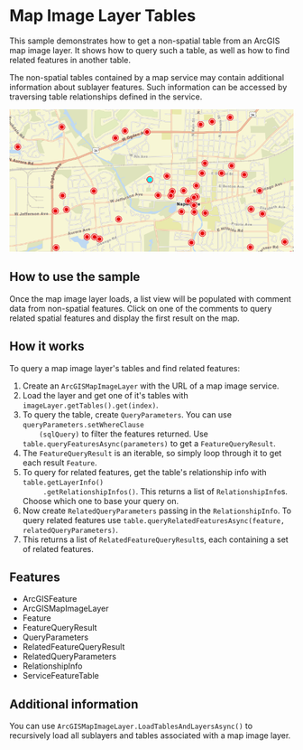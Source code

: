 <h1>Map Image Layer Tables</h1>

<p>This sample demonstrates how to get a non-spatial table from an ArcGIS map image layer. It shows how to query such a table, as well as how to find related features in another table.</p>

<p>The non-spatial tables contained by a map service may contain additional information about sublayer features. Such information can be accessed by traversing table relationships defined in the service.</p>

<p><img src="MapImageLayerTables.png"></a></p>

<h2>How to use the sample</h2>

<p>Once the map image layer loads, a list view will be populated with comment data from non-spatial features. Click on 
one of the comments to query related spatial features and display the first result on the map.</p>

<h2>How it works</h2>

<p>To query a map image layer's tables and find related features:</p>

<ol>
    <li>Create an <code>ArcGISMapImageLayer</code> with the URL of a map image service.</li>
    <li>Load the layer and get one of it's tables with <code>imageLayer.getTables().get(index)</code>.</li>
    <li>To query the table, create <code>QueryParameters</code>. You can use <code>queryParameters.setWhereClause
    (sqlQuery)</code> to filter the features returned. Use <code>table.queryFeaturesAsync(parameters)</code> to get a
     <code>FeatureQueryResult</code>.</li>
     <li>The <code>FeatureQueryResult</code> is an iterable, so simply loop through it to get each result 
     <code>Feature</code>.</li>
     <li>To query for related features, get the table's relationship info with <code>table.getLayerInfo()
     .getRelationshipInfos()</code>. This returns a list of <code>RelationshipInfo</code>s. Choose which one to 
     base your query on.</li>
     <li>Now create <code>RelatedQueryParameters</code> passing in the <code>RelationshipInfo</code>. To query 
     related features use <code>table.queryRelatedFeaturesAsync(feature, relatedQueryParameters)</code>.</li>
     <li>This returns a list of <code>RelatedFeatureQueryResult</code>s, each containing a set of related 
     features</code>.</li>
</ol>

<h2>Features</h2>

<ul>
<li>ArcGISFeature</li>
<li>ArcGISMapImageLayer</li>
<li>Feature</li>
<li>FeatureQueryResult</li>
<li>QueryParameters</li>
<li>RelatedFeatureQueryResult</li>
<li>RelatedQueryParameters</li>
<li>RelationshipInfo</li>
<li>ServiceFeatureTable</li>
</ul>

<h2>Additional information</h2>

<p>You can use <code>ArcGISMapImageLayer.LoadTablesAndLayersAsync()</code> to recursively load all sublayers and tables 
associated with a map image layer.</p>